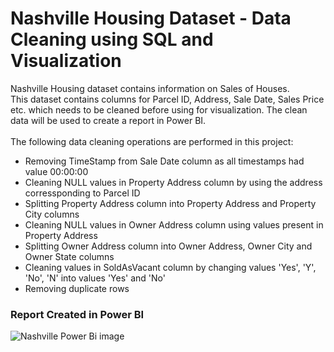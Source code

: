 <H1> Nashville Housing Dataset - Data Cleaning using SQL and Visualization</H1>
Nashville Housing dataset contains information on Sales of Houses.  <Br>
This dataset contains columns for Parcel ID, Address, Sale Date, Sales Price etc. which needs to be cleaned before using for visualization.  The clean data will be used to create a report in Power BI. <Br> <Br>
The following data cleaning operations are performed in this project:
 <ul>
  <li>Removing TimeStamp from Sale Date column as all timestamps had value 00:00:00 </li>
  <li>Cleaning NULL values in Property Address column by using the address corressponding to Parcel ID</li>
  <li>Splitting Property Address column into Property Address and Property City columns </li>
  <li>Cleaning NULL values in Owner Address column using values present in Property Address </li>
  <li>Splitting Owner Address column into Owner Address, Owner City and Owner State columns </li>
  <li>Cleaning values in SoldAsVacant column by changing values 'Yes', 'Y', 'No', 'N' into values 'Yes' and 'No'</li>
   <li>Removing duplicate rows</li>
</ul> 
<H3>Report Created in Power BI</H3>

![Nashville Power Bi image](https://github.com/SaVignesh/Data-Analysis-Projects/assets/47379614/09c52e5e-5f62-40fe-b373-9d9298233bb3)

